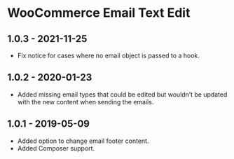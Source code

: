 # WooCommerce Email Text Edit

## 1.0.3 - 2021-11-25

- Fix notice for cases where no email object is passed to a hook.

## 1.0.2 - 2020-01-23

- Added missing email types that could be edited but wouldn’t be updated with the new content when sending the emails. 

## 1.0.1 - 2019-05-09

- Added option to change email footer content.
- Added Composer support.
